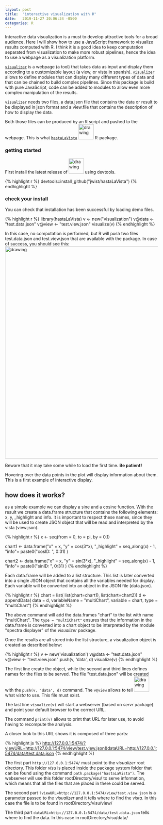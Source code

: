 ```yaml
---
layout: post
title:  "interactive visualization with R"
date:   2019-11-27 20:06:34 -0500
categories: R 
---
```


Interactive data visualization is a must to develop attractive tools for a broad audience. Here I will show how to use a JavaScript framework to visualize results computed with R. I think it is a good idea to keep computation separated from visualization to make more robust pipelines, hence the idea to use a webpage as a visualization platform.

[`visualizer`][visu-link] is a webpage (a tool) that takes data as input and display them according to a customizable layout (a view, or vista in spanish). [`visualizer`][visu-link] allows to define modules that can display many different types of data and that can be chained to build complex pipelines. Since this package is build with pure JavaScript, code can be added to modules to allow even more complex manipulation of the results.

[`visualizer`][visu-link] needs two files, a data.json file that contains the data or result to be displayed in json format and a view.file that contains the description of how to display the data.

Both those files can be produced by an R script and pushed to the webpage. This is what [`hastaLaVista`][hlv-link]  <img src="/hastaLaVista/assets/hlvLogo.png" alt="drawing" style="width:50px;"/> R-package.

### getting started

First install the latest release of <img src="/hastaLaVista/assets/hlvLogo.png" alt="drawing" style="width:50px;"/> using devtools. 

{% highlight r %}
devtools::install_github("jwist/hastaLaVista")
{% endhighlight %}

### check your install

You can check that installation has been successful by loading demo files.

{% highlight r %}
library(hastaLaVista)
v <- new("visualization")
v@data <- "test.data.json"
v@view <- "test.view.json"
visualize(v)
{% endhighlight %}

In this case, no computation is performed, but R will push two files test.data.json and test.view.json that are available with the package. In case of success, you should see this: <img src="/hastaLaVista/assets/hlv-test.gif" alt="drawing" style="width:700px;"/>

Beware that it may take some while to load the first time. **Be patient!**

Hovering over the data points in the plot will display information about them. This is a first example of interactive display.

## how does it works?

as a simple example we can display a sine and a cosine function. With the result we create a data.frame structure that contains the following elements: x, y, _highlight and info. It is important to respect these names, since they will be used to create JSON object that will be read and interpreted by the vista (view.json). 

{% highlight r %}
 x <- seq(from = 0, to = pi, by = 0.1)

 chart1 <- data.frame("x" = x,
                      "y" = cos(3*x),
                      "_highlight" = seq_along(x) - 1,
                      "info"= paste0("cosID: ", 0:31)
                      )

 chart2 <- data.frame("x" = x,
                      "y" = sin(3*x),
                      "_highlight" = seq_along(x) - 1,
                      "info"= paste0("sinID: ", 0:31)
                      )
{% endhighlight %}

Each data.frame will be added to a list structure. This list is later converted into a single JSON object that contains all the variables needed for display. Each variable will be converted into an object in the JSON file (data.json).

{% highlight r %}
 chart = list( list(chart=chart1), list(chart=chart2))
 d <- appendData( data = d, variableName = "multiChart", variable = chart, type = "multiChart")
{% endhighlight %}

The above command will add the data.frames "chart" to the list with name "multiChart". The `type = "multiChart"` ensures that the information in the data.frame is converted into a chart object to be interpreted by the module "spectra displayer" of the *visualizer* package.

Once the results are all stored into the list structure, a visualization object is created as described below:
 
 {% highlight r %}
 v <- new('visualization')
 v@data <- "test.data.json"
 v@view <- "test.view.json"
 push(v, 'data', d)
 visualize(v)
{% endhighlight %}

The first line create the object, while the second and third lines defines names for the files to be served. The file "test.data.json" will be created with the `push(v, 'data', d)` command. The `v@view` allows to tell <img src="/hastaLaVista/assets/hlvLogo.png" alt="drawing" style="width:50px;"/> what *vista* to use. This file must exist.

The last line `visualize(v)` will start a webserver (based on *servr* package) and point your default browser to the correct URL.

The command `print(v)` allows to print that URL for later use, to avoid having to recompute the analysis.

A closer look to this URL shows it is composed of three parts:

{% highlight js %}
http://127.0.0.1:5474/?viewURL=http://127.0.0.1:5474/view/test.view.json&dataURL=http://127.0.0.1:5474/data/test.data.json
{% endhighlight %}

The first part `http://127.0.0.1:5474/` must point to the *visualizer* root directory. This folder *visu* is placed inside the package system folder that can be found using the command `path.package("hastaLaVista")`. The webserver will use this folder rootDirectory/visu/ to serve information, which means that all the files that are placed in there could be served. 

The second part `?viewURL=http://127.0.0.1:5474/view/test.view.json` is a parameter passed to the *visualizer* and it tells where to find the *vista*. In this case the file is to be found in rootDirectory/visu/view/

The third part `dataURL=http://127.0.0.1:5474/data/test.data.json` tells where to find the data. In this case in rootDirectory/visu/data/

[visu-link]: https://github.com/npellet/visualizer
[hlv-link]: https://github.com/jwist/hastaLaVista
[mm-link]: https://github.com/kimsche/MetaboMate
[bioc-link]: https://bioconductor.org/install/
[demoView.png]: https://github.com/jwist/hastaLaVista/blob/master/inst/visu/bin/help/demoView.png